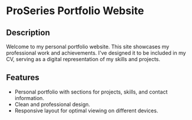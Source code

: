 # ProSeries Portfolio Website

## Description
Welcome to my personal portfolio website. This site showcases my professional work and achievements. I've designed it to be included in my CV, serving as a digital representation of my skills and projects.

## Features
- Personal portfolio with sections for projects, skills, and contact information.
- Clean and professional design.
- Responsive layout for optimal viewing on different devices.